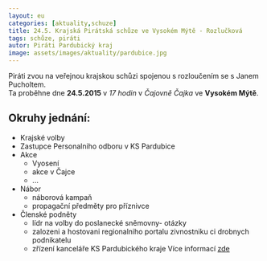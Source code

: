 ```yaml
---
layout: eu
categories: [aktuality,schuze]
title: 24.5. Krajská Pirátská schůze ve Vysokém Mýtě - Rozlučková
tags: schůze, piráti
autor: Piráti Pardubický kraj
image: assets/images/aktuality/pardubice.jpg
---
```

Piráti zvou na veřejnou krajskou schůzi spojenou s rozloučením se s Janem Pucholtem.  
Ta proběhne dne __24.5.2015__ v _17 hodin_ v _Čajovně Čajka_ ve __Vysokém Mýtě__. 

Okruhy jednání:
---------------
* Krajské volby
* Zastupce Personalniho odboru v KS Pardubice
* Akce
  * Vyosení
  * akce v Čajce
  * ... 
* Nábor
  * náborová kampaň
  * propagační předměty pro příznivce
* Členské podněty
  * lídr na volby do poslanecké sněmovny- otázky
  * zalozeni a hostovani regionalniho portalu zivnostniku ci drobnych podnikatelu
  * zřízení kanceláře KS Pardubického kraje
Více informací [zde](https://forum.pirati.cz/pardubicky-kraj-f85/17-5-2015-kvetnova-schuze-ks-pardubicky-kraj-ve-vm-t28896.html)


